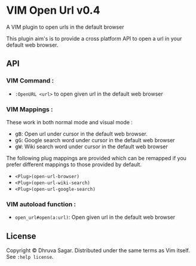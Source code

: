# VIM Open Url v0.4

A VIM plugin to open urls in the default browser

This plugin aim's is to provide a cross platform API to open a url in your
default web browser.

## API

### VIM Command :

* `:OpenURL <url>` to open given url in the default web browser

### VIM Mappings :

These work in both normal mode and visual mode :

* <kbd>gB</kbd>: Open url under cursor in the default web browser.
* <kbd>gG</kbd>: Google search word under cursor in the default web browser
* <kbd>gW</kbd>: Wiki search word under cursor in the default web browser

The following plug mappings are provided which can be remapped if you prefer
different mappings to those provided by default.

* `<Plug>(open-url-browser)`
* `<Plug>(open-url-wiki-search)`
* `<Plug>(open-url-google-search)`

### VIM autoload function :

* `open_url#open(a:url)`: Open given url in the default web browser

## License

Copyright © Dhruva Sagar.  Distributed under the same terms as Vim itself.
See `:help license`.
